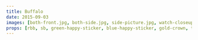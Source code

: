 ```yaml
---
title: Buffalo
date: 2015-09-03
images: [both-front.jpg, both-side.jpg, side-picture.jpg, watch-closeup.jpg, phone-closeup.jpg]
props: [rbb, sb, green-happy-sticker, blue-happy-sticker, gold-crown, tiara, rainbow-is-my-favorite-color-shirt, pink-hello-kitty-chair, flower-lights, freddie-mustache, aviators, rainbow-hair-extensions, judy-garland, picture-frame, watch, groucho-marx-glasses, horse, harley-jacket, ken-dodd, sony-phone]
---
```

